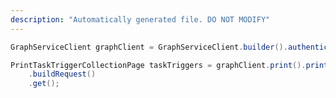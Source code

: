 ```yaml
---
description: "Automatically generated file. DO NOT MODIFY"
---
```

<!-- markdownlint-disable MD041 -->

```java
GraphServiceClient graphClient = GraphServiceClient.builder().authenticationProvider( authProvider ).buildClient();

PrintTaskTriggerCollectionPage taskTriggers = graphClient.print().printers("{id}").taskTriggers()
    .buildRequest()
    .get();
```
